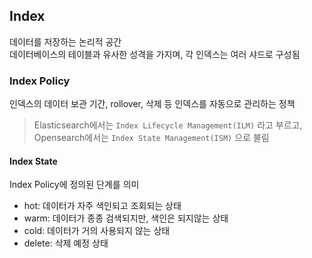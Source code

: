## Index
데이터를 저장하는 논리적 공간  
데이터베이스의 테이블과 유사한 성격을 가지며, 각 인덱스는 여러 샤드로 구성됨

### Index Policy
인덱스의 데이터 보관 기간, rollover, 삭제 등 인덱스를 자동으로 관리하는 정책  
> Elasticsearch에서는 `Index Lifecycle Management(ILM)` 라고 부르고, Opensearch에서는 `Index State Management(ISM)` 으로 불림  

#### Index State
Index Policy에 정의된 단계를 의미
- hot: 데이터가 자주 색인되고 조회되는 상태
- warm: 데이터가 종종 검색되지만, 색인은 되지않는 상태
- cold: 데이터가 거의 사용되지 않는 상태
- delete: 삭제 예정 상태
